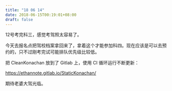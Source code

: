```yaml
---
title: "18 06 14"
date: 2018-06-15T00:19:01+08:00
draft: false
---
```


12号考完科三，感觉考驾照太容易了。

今天去报名点把驾校档案拿回来了，拿着这个才能参加科四。现在应该是可以去预约的，只不过刚考完试可能排队优先级比较低。

把 CleanKonachan 放到了 Gitlab 上，使用 CI 循环运行不断更新：

https://ethannote.gitlab.io/StaticKonachan/

期待老婆大驾光临。
